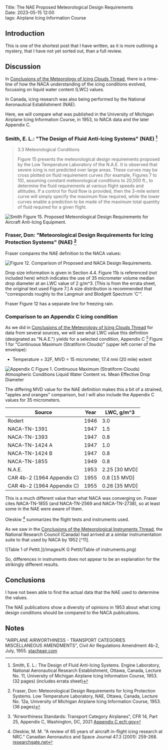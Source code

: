 Title: The NAE Proposed Meteorological Design Requirements   
Date: 2023-05-15 12:00  
tags: Airplane Icing Information Course  

## Introduction  

This is one of the shortest post that I have written, 
as it is more outlining a mystery, that I have not yet sorted out, than a full review.  

## Discussion  

In [Conclusions of the Meteorology of Icing Clouds Thread]({filename}Conclusions%20of%20the%20Meteorology%20of%20Icing%20Clouds%20Thread.md#tracking-lwc-values), 
there is a time-line of how the NACA understanding of the icing conditions evolved, 
focussing on liquid water content (LWC) values. 

In Canada, icing research was also being performed by the National Aeronautical Establishment (NAE). 

Here, we will compare what was published in the 
University of Michigan Airplane Icing Information Course, in 1953,
to NACA data and the later Appendix C.

### Smith, E. L.: "The Design of Fluid Anti-Icing Systems" (NAE) [^1]  

>3.3 Meteorological Conditions  
> 
>Figure 15 presents the meteorological design requirements proposed by the Low 
Temperature Laboratory of the N.A.E. 
It is observed that severe icing is not predicted over large areas. 
These curves may be cross plotted on fluid requirement 
curves (for example, Figures 7 to 10), assuming constant meteorological conditions 
to 20,000 ft., to determine the fluid requirements at various flight speeds and 
altitudes. If a control for fluid flow is provided, then the 3-mile extent curve 
will simply specify the maximum flow required, while the lower curves enable a 
prediction to be made of the maximum total quantity of fluid required for a given 
flight.

![Smith Figure 15. Proposed Meteorological Design Requirements 
for Aircraft Anti-Icing Equipment.](/images%2FFraser%20Flight%2FSmith%20Figure%2015.png)  

### Fraser, Don: "Meteorological Design Requirements for Icing Protection Systems" (NAE) [^2]  

Fraser compares the NAE definition to the NACA values: 

![Figure 12. Comparison of Proposed and NACA Design Requirements.](/images%2FFraser%20Flight%2FFigure%2012.png)  

Drop size information is given in Section 4.4. 
Figure 11b is referenced (not included here) which indicates the use of 
35 micrometer volume median drop diameter at an LWC value of 2 g/m^3. 
[This is from the errata sheet, the original text used Figure 7.] 
A size distribution is recommended that "corresponds roughly to the Langmuir and Blodgett Spectrum 'C'". 

Fraser Figure 12 has a separate line for freezing rain. 

### Comparison to an Appendix C icing condition  

As we did in 
[Conclusions of the Meteorology of Icing Clouds Thread]({filename}Conclusions%20of%20the%20Meteorology%20of%20Icing%20Clouds%20Thread.md#tracking-lwc-values) 
for data from several sources, 
we will see what LWC value this definition (designated as "N.A.E.") yields 
for a selected condition, Appendix C [^3] Figure 1
for "Continuous Maximum (Stratiform Clouds)" (upper left corner of the envelope):  

- Temperature = 32F, MVD = 15 micrometer, 17.4 nmi (20 mile) extent  

![Appendix C Figure 1. Continuous Maximum (Stratiform Clouds) 
Atmospheric Conditions 
Liquid Water Content vs. Mean Effective Drop Diameter](/images%2FAppCfig1.png)  

The differing MVD value for the NAE definition makes this a bit of a strained, 
"apples and oranges" comparison, but I will also include the Appendix C 
values for 35 micrometers. 

| Source                     | Year | LWC, g/m^3    |
|----------------------------|------|---------------|
| Rodert                     | 1946 | 3.0           |
| NACA-TN-1391               | 1947 | 1.5           |
| NACA-TN-1393               | 1947 | 0.8           |
| NACA-TN-1424 A             | 1947 | 1.0           |
| NACA-TN-1424 B             | 1947 | 0.8           |
| NACA-TN-1855               | 1949 | 0.8           |
| N.A.E.                     | 1953 | 2.25 [30 MVD] |
| CAR 4b-2 (1964 Appendix C) | 1955 | 0.8  [15 MVD] |
| CAR 4b-2 (1964 Appendix C) | 1955 | 0.26 [35 MVD] |

This is a much different value than what NACA was converging on. 
Fraser cites NACA-TN-1855 (and NACA-TN-2569 and NACA-TN-2738), 
so at least some in the NAE were aware of them. 

Oleskiw [^5] summarizes the flight tests and instruments used. 

As we saw in the 
[Conclusions of the Meteorological Instruments Thread]({filename}Conclusions%20of%20the%20Meteorological%20Instruments%20Thread.md), 
the National Research Council (Canada) had arrived at a similar instrumentation suite to that used by NACA by 1952 [^11].    

![Table 1 of Pettit.](/images/K G Pettit/Table of instruments.png)  

So, differences in instruments does not appear to be an explanation for the strikingly different results. 

## Conclusions  

I have not been able to find the actual data that the NAE used to determine the values. 

The NAE publications show a diversity of opinions in 1953 about what icing design conditions should be 
compared to the NACA publications. 

## Notes  

[^1]: Smith, E. L.: The Design of Fluid Anti-Icing Systems. Engine Laboratory, National Aeronautical Research Establishment, Ottawa, Canada, Lecture No. 11, University of Michigan Airplane Icing Information Course, 1953.  (32 pages) (includes errata sheet)  
[^2]: Fraser, Don: Meteorological Design Requirements for Icing Protection Systems. Low Temperature Laboratory, NAE, Ottawa, Canada, Lecture No. 12a, University of Michigan Airplane Icing Information Course, 1953.  (36 pages) 
[^3]: “Airworthiness Standards: Transport Category Airplanes”, CFR 14, Part 25, Appendix C, Washington, DC, 2021 [Appendix C ecfr.gov](https://www.ecfr.gov/current/title-14/chapter-I/subchapter-C/part-25/appendix-Appendix%20C%20to%20Part%2025)  
[^4]:
"AIRPLANE AIRWORTHINESS - TRANSPORT CATEGORIES MISCELLANEOUS AMENDMENTS", Civil Air Regulations Amendment 4b-2, July, 1955. 
[stacheair.com](http://www.stacheair.com/data/At%20Work%209B%20Repair%20Station%20CD/Data%20Info/CAR%27s/CAR%20Part%20%204b/PDF/Part%2004b-02.pdf)  
[^5]: Oleskiw, M. M. "A review of 65 years of aircraft in-flight icing research at NRC." Canadian Aeronautics and Space Journal 47.3 (2001): 259-268. [researchgate.net](https://www.researchgate.net/publication/44057561_A_Review_of_65_Years_of_Aircraft_In-Flight_Icing_Research_at_NRC)  
[^6]: Pettit, K. G.: "'The Rockcliffe Ice Wagon' and its role in Canadian icing research." Publ. R. Met. Soc. Canad. Branch, Toronto 2 (1951). [cmosarchives.ca](http://cmosarchives.ca/RMS/r0205.pdf)  
